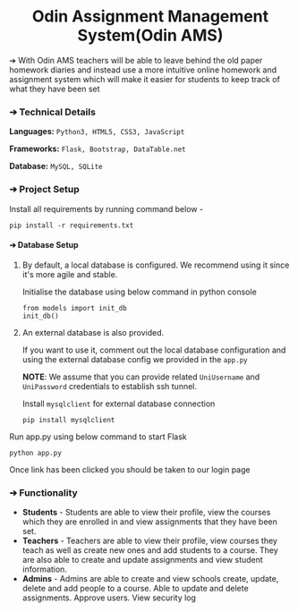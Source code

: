 <h1 align="center">Odin Assignment Management System(Odin AMS)</h1>

➔ With Odin AMS teachers will be able to leave behind the old
paper homework diaries and instead use a more intuitive online
homework and assignment system which will make it easier for students
to keep track of what they have been set

### ➔ Technical Details
**Languages:**
```Python3, HTML5, CSS3, JavaScript```

**Frameworks:**
```Flask, Bootstrap, DataTable.net```

**Database:**
```MySQL, SQLite```

### ➔ Project Setup
Install all requirements by running command below -
```
pip install -r requirements.txt
```

#### ➔ Database Setup
1. By default, a local database is configured. We recommend using it since 
it's more agile and stable.
   
    Initialise the database using below command in python console
    ```
    from models import init_db
    init_db()
    ```
2. An external database is also provided. 

    If you want to use it, comment out the local database configuration and 
    using the external database config we provided in the `app.py`

    **NOTE**: We assume that you can provide 
   related `UniUsername` and `UniPassword` credentials to establish
   ssh tunnel.

    Install `mysqlclient` for external database connection
    ```
    pip install mysqlclient
    ```

Run app.py using below command to start Flask 
```
python app.py
```
Once link has been clicked you should be taken to our login page

### ➔ Functionality
- **Students** - Students are able to view their profile,
view the courses which they are enrolled in and view
assignments that they have been set.
- **Teachers** - Teachers are able to view their profile,
view courses they teach as well as create new ones and
add students to a course. They are also able to create
and update assignments and view student information.
- **Admins** - Admins are able to create and view schools
create, update, delete and add people to a course. Able to
update and delete assignments. Approve users. View
security log
